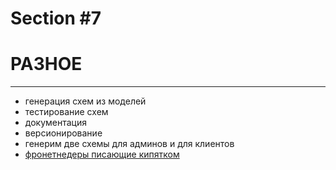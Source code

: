 # Section #7

# РАЗНОЕ

-----

- генерация схем из моделей
- тестирование схем
- документация
- версионирование
- генерим две схемы для админов и для клиентов
- [фронетнедеры писающие кипятком](https://github.com/nodkz/conf-talks/tree/master/particles/redux/README.md)